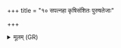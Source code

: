 +++
title = "१० सपत्नहा कृषिसंशितः पुरुषतेजाः"

+++
<details><summary>मूलम् (GR)</summary>

(…) सपत्नहा +++(see 1a)+++  
कृषिसंशितः पुरुषतेजाः ।  
कृषिम् अनु वि क्रमे ऽहं  
कृष्यास् तम् (…) ॥ +++(see 1defg)+++
</details>